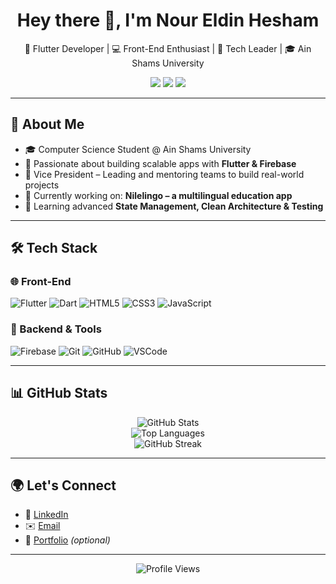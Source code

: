 <h1 align="center">Hey there 👋, I'm Nour Eldin Hesham </h1>

<p align="center">
  🚀 Flutter Developer | 💻 Front-End Enthusiast | 🧠 Tech Leader | 🎓 Ain Shams University
</p>

<p align="center">
  <a href="https://www.linkedin.com/in/[your-linkedin]"><img src="https://img.shields.io/badge/LinkedIn-blue?logo=linkedin&style=for-the-badge"></a>
  <a href="mailto:[your@email.com]"><img src="https://img.shields.io/badge/Gmail-D14836?logo=gmail&style=for-the-badge&logoColor=white"></a>
  <a href="https://github.com/[your-username]"><img src="https://img.shields.io/badge/GitHub-100000?logo=github&style=for-the-badge&logoColor=white"></a>
</p>

---

## 🚀 About Me

- 🎓 Computer Science Student @ Ain Shams University  
- 🧠 Passionate about building scalable apps with **Flutter & Firebase**
- 🤝 Vice President – Leading and mentoring teams to build real-world projects
- 📱 Currently working on: **Nilelingo – a multilingual education app**
- 🌱 Learning advanced **State Management, Clean Architecture & Testing**

---

## 🛠️ Tech Stack

### 🌐 Front-End
![Flutter](https://img.shields.io/badge/Flutter-02569B?style=flat&logo=flutter&logoColor=white)
![Dart](https://img.shields.io/badge/Dart-0175C2?style=flat&logo=dart&logoColor=white)
![HTML5](https://img.shields.io/badge/HTML5-E34F26?style=flat&logo=html5&logoColor=white)
![CSS3](https://img.shields.io/badge/CSS3-1572B6?style=flat&logo=css3&logoColor=white)
![JavaScript](https://img.shields.io/badge/JavaScript-F7DF1E?style=flat&logo=javascript&logoColor=black)

### 🔧 Backend & Tools
![Firebase](https://img.shields.io/badge/Firebase-FFCA28?style=flat&logo=firebase&logoColor=white)
![Git](https://img.shields.io/badge/Git-F05032?style=flat&logo=git&logoColor=white)
![GitHub](https://img.shields.io/badge/GitHub-181717?style=flat&logo=github&logoColor=white)
![VSCode](https://img.shields.io/badge/VSCode-007ACC?style=flat&logo=visual-studio-code&logoColor=white)

---

## 📊 GitHub Stats

<p align="center">
  <img src="https://github-readme-stats.vercel.app/api?username=[your-username]&show_icons=true&theme=tokyonight" alt="GitHub Stats" />
  <br />
  <img src="https://github-readme-stats.vercel.app/api/top-langs/?username=[your-username]&layout=compact&theme=tokyonight" alt="Top Languages" />
  <br />
  <img src="https://streak-stats.demolab.com/?user=[your-username]&theme=tokyonight" alt="GitHub Streak" />
</p>

---

## 🌍 Let's Connect

- 💼 [LinkedIn](https://www.linkedin.com/in/[your-linkedin])
- ✉️ [Email](mailto:[your@email.com])
- 📌 [Portfolio](https://[your-portfolio].com) *(optional)*

---

<p align="center">
  <img src="https://komarev.com/ghpvc/?username=[your-username]&label=Profile%20Views&color=blue&style=flat" alt="Profile Views" />
</p>
